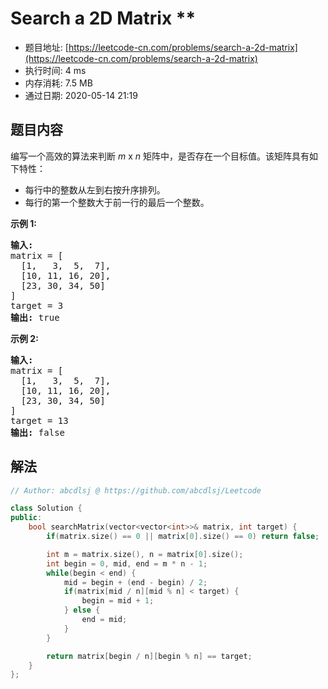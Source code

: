 # Search a 2D Matrix **
- 题目地址: [https://leetcode-cn.com/problems/search-a-2d-matrix](https://leetcode-cn.com/problems/search-a-2d-matrix)
- 执行时间: 4 ms
- 内存消耗: 7.5 MB
- 通过日期: 2020-05-14 21:19

## 题目内容
<p>编写一个高效的算法来判断 <em>m</em> x <em>n</em> 矩阵中，是否存在一个目标值。该矩阵具有如下特性：</p>

<ul>
	<li>每行中的整数从左到右按升序排列。</li>
	<li>每行的第一个整数大于前一行的最后一个整数。</li>
</ul>

<p><strong>示例 1:</strong></p>

<pre><strong>输入:</strong>
matrix = [
  [1,   3,  5,  7],
  [10, 11, 16, 20],
  [23, 30, 34, 50]
]
target = 3
<strong>输出:</strong> true
</pre>

<p><strong>示例 2:</strong></p>

<pre><strong>输入:</strong>
matrix = [
  [1,   3,  5,  7],
  [10, 11, 16, 20],
  [23, 30, 34, 50]
]
target = 13
<strong>输出:</strong> false</pre>


## 解法
```cpp
// Author: abcdlsj @ https://github.com/abcdlsj/Leetcode

class Solution {
public:
    bool searchMatrix(vector<vector<int>>& matrix, int target) {
        if(matrix.size() == 0 || matrix[0].size() == 0) return false;

        int m = matrix.size(), n = matrix[0].size();
        int begin = 0, mid, end = m * n - 1;
        while(begin < end) {
            mid = begin + (end - begin) / 2;
            if(matrix[mid / n][mid % n] < target) {
                begin = mid + 1;
            } else {
                end = mid;
            }
        }

        return matrix[begin / n][begin % n] == target;
    }
};

```